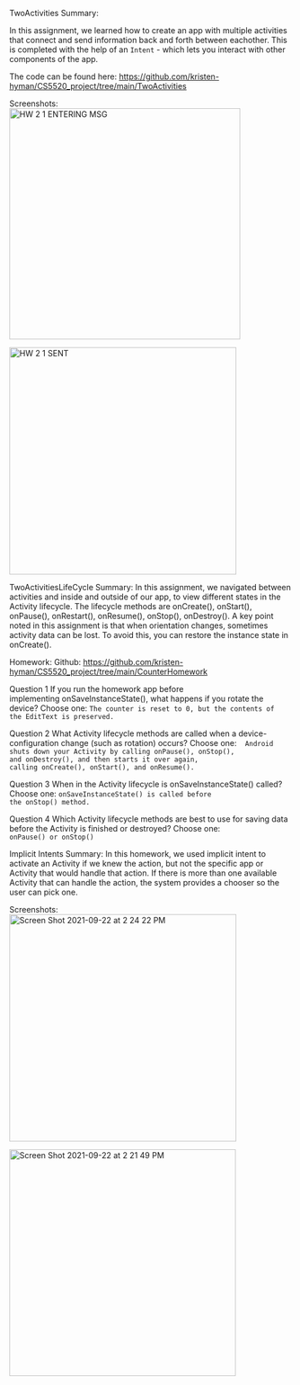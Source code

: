 TwoActivities Summary:

In this assignment, we learned how to create an app with multiple activities that connect and send information back and forth between eachother.
This is completed with the help of an `Intent` - which lets you interact with other components of the app. 

The code can be found here: https://github.com/kristen-hyman/CS5520_project/tree/main/TwoActivities

Screenshots:  
<img width="411" alt="HW 2 1 ENTERING MSG" src="https://user-images.githubusercontent.com/33691856/134414881-678cb284-7a0d-43e1-93de-56a46dc04801.png">
  
<img width="404" alt="HW 2 1 SENT" src="https://user-images.githubusercontent.com/33691856/134414899-2da4bcb7-eb3a-4015-9bd4-6744e9435fd0.png">



TwoActivitiesLifeCycle Summary:
In this assignment, we navigated between activities and inside and outside of our app, to view different states in the Activity lifecycle. 
The lifecycle methods are onCreate(), onStart(), onPause(), onRestart(), onResume(), onStop(), onDestroy().
A key point noted in this assignment is that when orientation changes, sometimes activity data can be lost. To avoid this, you can
restore the instance state in onCreate().


Homework:
Github: https://github.com/kristen-hyman/CS5520_project/tree/main/CounterHomework

Question 1
If you run the homework app before implementing onSaveInstanceState(), what happens if you rotate the device? Choose one:
`The counter is reset to 0, but the contents of the EditText is preserved.`

Question 2
What Activity lifecycle methods are called when a device-configuration change (such as rotation) occurs? Choose one: 
` Android shuts down your Activity by calling onPause(), onStop(), and onDestroy(), and then starts it over again, calling onCreate(), onStart(), and onResume().`

Question 3
When in the Activity lifecycle is onSaveInstanceState() called? Choose one:
`onSaveInstanceState() is called before the onStop() method.`

Question 4
Which Activity lifecycle methods are best to use for saving data before the Activity is finished or destroyed? Choose one:
`onPause() or onStop()`

Implicit Intents Summary:
In this homework, we used implicit intent to activate an Activity if we knew the action, but not the specific app or Activity that would handle that action.
 If there is more than one available Activity that can handle the action, the system provides a chooser so the user can pick one.

Screenshots:  
<img width="404" alt="Screen Shot 2021-09-22 at 2 24 22 PM" src="https://user-images.githubusercontent.com/33691856/134424340-9be65340-b03c-4375-a403-e6f075e57e56.png">
  
<img width="403" alt="Screen Shot 2021-09-22 at 2 21 49 PM" src="https://user-images.githubusercontent.com/33691856/134424348-6d0fb43d-17f4-4b67-a12d-91e575e5e080.png">





